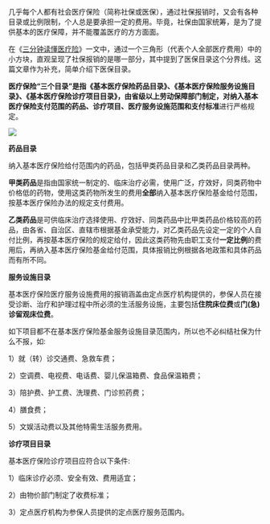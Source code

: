 几乎每个人都有社会医疗保险（简称社保或医保），通过社保报销时，又会有各种目录或比例限制，个人总是要承担一定的费用。毕竟，社保由国家统筹，是为了提供基本的医疗保障，并不能覆盖医疗的方方面面。

在《[三分钟读懂医疗险](http://mp.weixin.qq.com/s?__biz=MzIyNTYyNDIzMQ==&mid=2247483892&idx=1&sn=83ca1e66d26942eb99065a19682438c1&chksm=e87da83cdf0a212a2c20dafe02650e94f1afb9ff9a2835afd4c8de2830e74e3222298de75ba3&scene=21#wechat_redirect)》一文中，通过一个三角形（代表个人全部医疗费用）中的小方块，直观呈现了社保报销的是哪一部分，其中提到了医保目录这个分界线。这篇文章作为补充，简单介绍下医保目录。

**医疗保险“三个目录”**是指《基本医疗保险药品目录》、《基本医疗保险服务设施目录》、《基本医疗保险诊疗项目目录》，由省级以上劳动保障部门制定，对纳入基本医疗保险支付范围的药品、诊疗项目、医疗服务设施**范围和支付标准**进行严格规定。

![](https://mmbiz.qpic.cn/mmbiz_png/XureD2EYlnoqfGdONP7Z3Eb5KOsvDA7mIulknesz1ybtdTFop3E2icYLGA1KUENVic5YkLao5ky0u1FCyWkUTQsQ/640?wx_fmt=png&tp=webp&wxfrom=5&wx_lazy=1)

**药品目录**

纳入基本医疗保险给付范围内的药品，包括甲类药品目录和乙类药品目录两种。

**甲类药品**是指由国家统一制定的、临床治疗必需，使用广泛，疗效好，同类药物中价格低的药物，使用这类药物所发生的费用**全部**纳入基本医疗保险基金给付范围，按基本医疗保险办法的规定支付费用。

**乙类药品**是可供临床治疗选择使用、疗效好、同类药品中比甲类药品价格较高的药品，由各省、自治区、直辖市根据基金承受能力，对乙类药品先设定一定的个人自付比例，再按基本医疗保险的规定给付，因此这类药物先由职工支付**一定比例**的费用后，再纳入基本医疗保险基金给付范围，具体报销比例根据各地政策和具体药品而有所不同。

**服务设施目录**

基本医疗保险医疗服务设施费用的报销涵盖由定点医疗机构提供的，参保人员在接受诊断、治疗和护理过程中所必须的生活服务设施，主要包括**住院床位费**或**门\(急\)诊留观床位费**。

如下项目都不在基本医疗保险基金服务设施目录范围内，所以也不必纠结社保为什么不报，如:

1）就（转）诊交通费、急救车费；

2）空调费、电视费、电话费、婴儿保温箱费、食品保温箱费；

3）陪护费、护工费、洗理费、门诊煎药费；

4）膳食费；

5）文娱活动费以及其他特需生活服务费用。

**诊疗项目目录**

基本医疗保险诊疗项目应符合以下条件:

1）临床诊疗必须、安全有效、费用适宜；

2）由物价部门制定了收费标准；

3）定点医疗机构为参保人员提供的定点医疗服务范围内。

